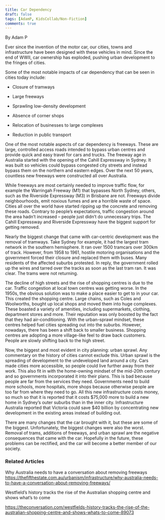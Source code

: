 ```yaml
---
title: Car Dependency
draft: false
tags: [AdamP, KidsCollab/Non-Fiction]
comments: true
---
```

By Adam P

Ever since the invention of the motor car, our cities, towns and infrastructure have been designed with these vehicles in mind. Since the end of WWII, car ownership has exploded, pushing urban development to the fringes of cities.

Some of the most notable impacts of car dependency that can be seen in cities today include:

- Closure of tramways

- Large freeways

- Sprawling low-density development

- Absence of corner shops

- Relocation of businesses to large complexes

- Reduction in public transport

One of the most notable aspects of car dependency is freeways. These are large, controlled access roads intended to bypass urban centres and provide quick and easy travel for cars and trucks. The freeway age in Australia started with the opening of the Cahill Expressway in Sydney. It was built so vehicles could bypass congested city streets and instead bypass them on the northern and eastern edges. Over the next 50 years, countless new freeways were constructed all over Australia.

While freeways are most certainly needed to improve traffic flow, for example the Warringah Freeway (M1) that bypasses North Sydney, others, such as the Riverside Expressway (M3) in Brisbane are not. Freeways divide neighbourhoods, emit noxious fumes and are a horrible waste of space. Cities all over the world have started ripping up the concrete and removing these roads. Contrary to people’s expectations, traffic congestion around the area hadn’t increased – people just didn’t do unnecessary trips. The Cahill Expressway and Riverside Expressway have the biggest support for getting removed.

Nearly the biggest change that came with car-centric development was the removal of tramways. Take Sydney for example, it had the largest tram network in the southern hemisphere. It ran over 1500 tramcars over 300km of track. However, from 1958 to 1961, hostile motoring organisations and the government forced their closure and replaced them with buses. Many residents of the affected suburbs protested. In reply, the government rolled up the wires and tarred over the tracks as soon as the last tram ran. It was clear. The trams were not returning.

The decline of high streets and the rise of shopping centres is due to the car. Traffic congestion at local town centres was getting worse. In the 1950s, the obvious solution was to make a place easier to get to in your car. This created the shopping centre. Large chains, such as Coles and Woolworths, bought up local shops and moved them into huge complexes. These boasted a variety of amenities, including supermarkets, clothing, department stores and more. Their reputation was only boosted by the fact that they had air-conditioning. With the urban-sprawl mindset, these centres helped fuel cities spreading out into the suburbs. However, nowadays, there has been a shift back to smaller business. Shopping centres are adopting a more village-like feel to draw back customers. People are slowly shifting back to the high street.

Now, the biggest and most evident in city planning: urban sprawl. Any commentary on the history of cities cannot exclude this. Urban sprawl is the spreading of development to the undeveloped land around a city. Cars made cities more accessible, so people could live further away from their work. This also fit in with the home-owning mindset of the mid-20th century and so governments incorporated it into their plans. This is bad because people are far from the services they need. Governments need to build more schools, more hospitals, more shops because otherwise people are too far from where they need to go. All this new infrastructure costs money, so much so that it is reported that it costs $75,000 more to build a new home in Sydney’s outer suburbs than in the inner city. Infrastructure Australia reported that Victoria could save $40 billion by concentrating new development in the existing areas instead of building out.

There are many changes that the car brought with it, but these are some of the biggest. Unfortunately, the biggest changes were also the worst. Removal of trams, additions of freeways, and urban sprawl are the negative consequences that came with the car. Hopefully in the future, these problems can be rectified, and the car will become a better member of our society.

### Related Articles

Why Australia needs to have a conversation about removing freeways https://thefifthestate.com.au/urbanism/infrastructure/why-australia-needs-to-have-a-conversation-about-removing-freeways/

Westfield’s history tracks the rise of the Australian shopping centre and shows what’s to come

https://theconversation.com/westfields-history-tracks-the-rise-of-the-australian-shopping-centre-and-shows-whats-to-come-89073
